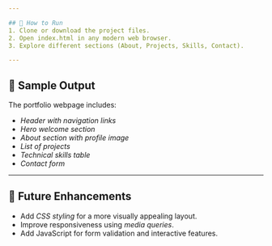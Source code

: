 ```yaml
---

## 🚀 How to Run
1. Clone or download the project files.
2. Open index.html in any modern web browser.
3. Explore different sections (About, Projects, Skills, Contact).

---
```


## 📸 Sample Output
The portfolio webpage includes:
- *Header with navigation links*
- *Hero welcome section*
- *About section with profile image*
- *List of projects*
- *Technical skills table*
- *Contact form*

---

## 🎯 Future Enhancements
- Add *CSS styling* for a more visually appealing layout.
- Improve responsiveness using *media queries*.
- Add JavaScript for form validation and interactive features.




